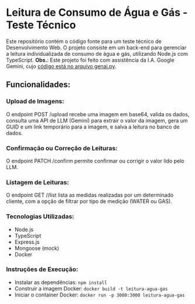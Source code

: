 # Leitura de Consumo de Água e Gás - Teste Técnico
Este repositório contém o código fonte para um teste técnico de Desenvolvimento Web. O projeto consiste em um back-end para gerenciar a leitura individualizada de consumo de água e gás, utilizando Node.js com TypeScript.
**Obs.**: Este projeto foi feito com assistência da I.A. Google Gemini, cujo [código está no arquivo genai.py](/genai/genai.py).

## Funcionalidades:

### Upload de Imagens:
O endpoint POST /upload recebe uma imagem em base64, valida os dados, consulta uma API de LLM (Gemini) para extrair o valor da imagem, gera um GUID e um link temporário para a imagem, e salva a leitura no banco de dados.

### Confirmação ou Correção de Leituras:
O endpoint PATCH /confirm permite confirmar ou corrigir o valor lido pelo LLM.

### Listagem de Leituras:
O endpoint GET /<customer code>/list lista as medidas realizadas por um determinado cliente, com a opção de filtrar por tipo de medição (WATER ou GAS).

### Tecnologias Utilizadas:
- Node.js
- TypeScript
- Express.js
- Mongoose (mock)
- Docker

### Instruções de Execução:
- Instalar as dependências: `npm install`
- Construir a imagem Docker: `docker build -t leitura-agua-gas`
- Iniciar o container Docker: `docker run -p 3000:3000 leitura-agua-gas`
